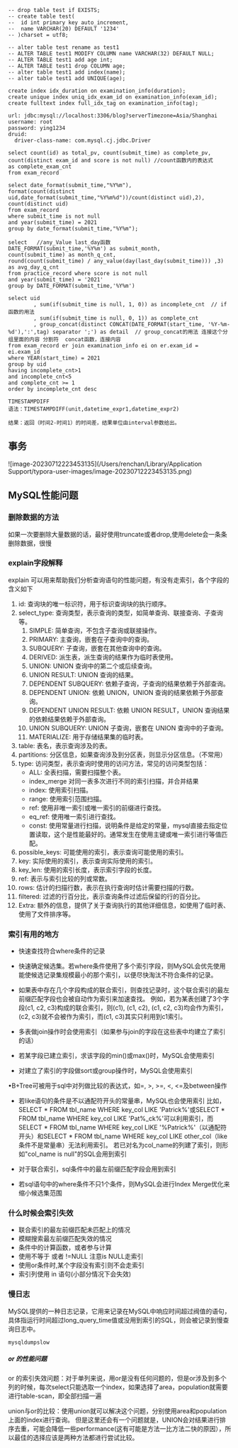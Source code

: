 ```mysql
-- drop table test if EXISTS;
-- create table test(
-- 	id int primary key auto_increment,
-- 	name VARCHAR(20) DEFAULT '1234'
-- )charset = utf8;

-- alter table test rename as test1
-- ALTER TABLE test1 MODIFY COLUMN name VARCHAR(32) DEFAULT NULL;
-- ALTER TABLE test1 add age int;
-- ALTER TABLE test1 drop COLUMN age;
-- alter table test1 add index(name);
-- alter table test1 add UNIQUE(age);

create index idx_duration on examination_info(duration);
create unique index uniq_idx_exam_id on examination_info(exam_id);
create fulltext index full_idx_tag on examination_info(tag);
```

```
url: jdbc:mysql://localhost:3306/blog?serverTimezone=Asia/Shanghai
username: root
password: ying1234
druid:
  driver-class-name: com.mysql.cj.jdbc.Driver
```

```
select count(id) as total_pv, count(submit_time) as complete_pv, count(distinct exam_id and score is not null) //count函数内的表达式
as complete_exam_cnt 
from exam_record
```

```
select date_format(submit_time,"%Y%m"),
format(count(distinct uid,date_format(submit_time,"%Y%m%d"))/count(distinct uid),2),
count(distinct uid)  
from exam_record 
where submit_time is not null 
and year(submit_time) = 2021
group by date_format(submit_time,"%Y%m");
```

```
select   //any_Value last_day函数
DATE_FORMAT(submit_time,'%Y%m') as submit_month,
count(submit_time) as month_q_cnt,
round(count(submit_time) / any_value(day(last_day(submit_time))) ,3) as avg_day_q_cnt
from practice_record where score is not null 
and year(submit_time) = '2021'
group by DATE_FORMAT(submit_time,'%Y%m')
```

```
select uid
        , sum(if(submit_time is null, 1, 0)) as incomplete_cnt  // if函数的用法
        , sum(if(submit_time is null, 0, 1)) as complete_cnt    
        , group_concat(distinct CONCAT(DATE_FORMAT(start_time, '%Y-%m-%d'),':',tag) separator ';') as detail  // group_concat的用法 连接这个分组里面的内容 分割符  concat函数，连接内容
from exam_record er join examination_info ei on er.exam_id = ei.exam_id
where YEAR(start_time) = 2021
group by uid
having incomplete_cnt>1
and incomplete_cnt<5
and complete_cnt >= 1
order by incomplete_cnt desc
```

```
TIMESTAMPDIFF
语法：TIMESTAMPDIFF(unit,datetime_expr1,datetime_expr2)

结果：返回（时间2-时间1）的时间差，结果单位由interval参数给出。
```

## 事务

![image-20230712223453135](/Users/renchan/Library/Application Support/typora-user-images/image-20230712223453135.png)



## MySQL性能问题

### 删除数据的方法

如果一次要删除大量数据的话，最好使用truncate或者drop,使用delete会一条条删除数据，很慢

### explain字段解释

explain 可以用来帮助我们分析查询语句的性能问题，有没有走索引，各个字段的含义如下

1. id: 查询块的唯一标识符，用于标识查询块的执行顺序。
2. select_type: 查询类型，表示查询的类型，如简单查询、联接查询、子查询等。
   1. SIMPLE: 简单查询，不包含子查询或联接操作。
   2. PRIMARY: 主查询，嵌套在子查询中的查询。
   3. SUBQUERY: 子查询，嵌套在其他查询中的查询。
   4. DERIVED: 派生表，派生查询的结果作为临时表使用。
   5. UNION: UNION 查询中的第二个或后续查询。
   6. UNION RESULT: UNION 查询的结果。
   7. DEPENDENT SUBQUERY: 依赖子查询，子查询的结果依赖于外部查询。
   8. DEPENDENT UNION: 依赖 UNION，UNION 查询的结果依赖于外部查询。
   9. DEPENDENT UNION RESULT: 依赖 UNION RESULT，UNION 查询结果的依赖结果依赖于外部查询。
   10. UNION SUBQUERY: UNION 子查询，嵌套在 UNION 查询中的子查询。
   11. MATERIALIZE: 用于存储结果集的临时表。
3. table: 表名，表示查询涉及的表。
4. partitions: 分区信息，如果查询涉及到分区表，则显示分区信息。（不常用）
5. type: 访问类型，表示查询时使用的访问方法，常见的访问类型包括：
   - ALL: 全表扫描，需要扫描整个表。
   - index_merge 对同一表多次进行不同的索引扫描，并合并结果
   - index: 使用索引扫描。
   - range: 使用索引范围扫描。
   - ref: 使用非唯一索引或唯一索引的前缀进行查找。
   - eq_ref: 使用唯一索引进行查找。
   - const: 使用常量进行扫描，说明条件是给定的常量，mysql直接去指定位置读取，这个是性能最好的。通常发生在使用主键或唯一索引进行等值匹配。
6. possible_keys: 可能使用的索引，表示查询可能使用的索引。
7. key: 实际使用的索引，表示查询实际使用的索引。
8. key_len: 使用的索引长度，表示索引字段的长度。
9. ref: 表示与索引比较的列或常数。
10. rows: 估计的扫描行数，表示在执行查询时估计需要扫描的行数。
11. filtered: 过滤的行百分比，表示查询条件过滤后保留的行的百分比。
12. Extra: 额外的信息，提供了关于查询执行的其他详细信息，如使用了临时表、使用了文件排序等。



### 索引有用的地方

- 快速查找符合where条件的记录

- 快速确定候选集。若where条件使用了多个索引字段，则MySQL会优先使用能使候选记录集规模最小的那个索引，以便尽快淘汰不符合条件的记录。

- 如果表中存在几个字段构成的联合索引，则查找记录时，这个联合索引的最左前缀匹配字段也会被自动作为索引来加速查找。
   例如，若为某表创建了3个字段(c1, c2, c3)构成的联合索引，则(c1), (c1, c2), (c1, c2, c3)均会作为索引，(c2, c3)就不会被作为索引，而(c1, c3)其实只利用到c1索引。

- 多表做join操作时会使用索引（如果参与join的字段在这些表中均建立了索引的话）

- 若某字段已建立索引，求该字段的min()或max()时，MySQL会使用索引

- 对建立了索引的字段做sort或group操作时，MySQL会使用索引

•B+Tree可被用于sql中对列做比较的表达式，如=, >, >=, <, <=及between操作

- 若like语句的条件是不以通配符开头的常量串，MySQL也会使用索引
   比如，SELECT * FROM tbl_name WHERE key_col LIKE 'Patrick%'或SELECT * FROM tbl_name WHERE key_col LIKE 'Pat%_ck%'可以利用索引，而SELECT * FROM tbl_name WHERE key_col LIKE '%Patrick%'（以通配符开头）和SELECT * FROM tbl_name WHERE key_col LIKE other_col（like条件不是常量串）无法利用索引。
   若已对名为col_name的列建了索引，则形如"col_name is null"的SQL会用到索引

- 对于联合索引，sql条件中的最左前缀匹配字段会用到索引

- 若sql语句中的where条件不只1个条件，则MySQL会进行Index Merge优化来缩小候选集范围

### 什么时候会索引失效

- 联合索引的最左前缀匹配未匹配上的情况
- 模糊搜索最左前缀匹配失效的情况
- 条件中的计算函数，或者参与计算
- 使用不等于 或者 !=NULL 注意is NULL走索引
- 使用or条件时,某个字段没有索引则不会走索引
- 索引列使用 in 语句(小部分情况下会失效)



### 慢日志

MySQL提供的一种日志记录，它用来记录在MySQL中响应时间超过阀值的语句，具体指运行时间超过long_query_time值或没用到索引的SQL，则会被记录到慢查询日志中。

`mysqldumpslow`

##### or 的性能问题

or 的索引失效问题：对于单列来说，用or是没有任何问题的，但是or涉及到多个列的时候，每次select只能选取一个index，如果选择了area，population就需要进行table-scan，即全部扫描一遍

union与or的比较：使用union就可以解决这个问题，分别使用area和population上面的index进行查询。 但是这里还会有一个问题就是，UNION会对结果进行排序去重，可能会降低一些performance(这有可能是方法一比方法二快的原因），所以最佳的选择应该是两种方法都进行尝试比较。
